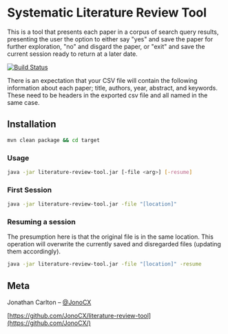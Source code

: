 # Systematic Literature Review Tool
This is a tool that presents each paper in a corpus of search query results, presenting the user the option to either
say "yes" and save the paper for further exploration, "no" and disgard the paper, or "exit" and save the current session
ready to return at a later date.

[![Build Status](https://travis-ci.org/JonoCX/literature-review-tool.svg?branch=master)](https://travis-ci.org/JonoCX/literature-review-tool)

There is an expectation that your CSV file will contain the following information about each paper; title, authors,
year, abstract, and keywords. These need to be headers in the exported csv file and all named in the same case.

## Installation

```sh
mvn clean package && cd target
```

### Usage
```sh
java -jar literature-review-tool.jar [-file <arg>] [-resume]
```

### First Session
```sh
java -jar literature-review-tool.jar -file "[location]"
```

### Resuming a session
The presumption here is that the original file is in the same location. This operation will overwrite the currently saved
and disregarded files (updating them accordingly).
```sh
java -jar literature-review-tool.jar -file "[location]" -resume
```

## Meta

Jonathan Carlton – [@JonoCX](https://twitter.com/JonoCX)

[https://github.com/JonoCX/literature-review-tool](https://github.com/JonoCX/)

